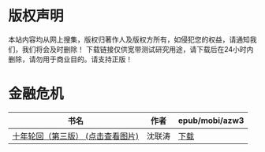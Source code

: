 # 版权声明

本站内容均从网上搜集，版权归著作人及版权方所有，如侵犯您的权益，请通知我们，我们将会及时删除！ 下载链接仅供宽带测试研究用途，请下载后在24小时内删除，请勿用于商业目的。请支持正版！

# 金融危机

| 书名 | 作者 | epub/mobi/azw3 |
| --- | --- | --- |
| [十年轮回（第三版） (点击查看图片)](https://www.dushupai.com/attachment/2024/06/04/686fbbde19738290.jpg) | 沈联涛 | [下载](https://url89.ctfile.com/f/31084289-1357022110-935967?p=8866) |
